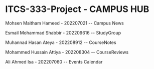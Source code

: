 # ITCS-333-Project - CAMPUS HUB
Mohsen Maitham Hameed  - 202207021  -- Campus News

Esmail Mohammad Shabbir  - 202209616  -- StudyGroup

Muhannad Hasan Ateya - 202208912 -- CourseNotes

Mohammed Hussain Attiya - 202208304  -- CourseReviews

Ali Ahmed Isa - 202207060 -- Events Calendar

